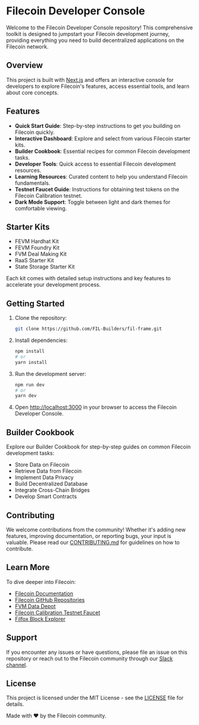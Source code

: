 # Filecoin Developer Console

Welcome to the Filecoin Developer Console repository! This comprehensive toolkit is designed to jumpstart your Filecoin development journey, providing everything you need to build decentralized applications on the Filecoin network.

## Overview

This project is built with [Next.js](https://nextjs.org/) and offers an interactive console for developers to explore Filecoin's features, access essential tools, and learn about core concepts.

## Features

- **Quick Start Guide**: Step-by-step instructions to get you building on Filecoin quickly.
- **Interactive Dashboard**: Explore and select from various Filecoin starter kits.
- **Builder Cookbook**: Essential recipes for common Filecoin development tasks.
- **Developer Tools**: Quick access to essential Filecoin development resources.
- **Learning Resources**: Curated content to help you understand Filecoin fundamentals.
- **Testnet Faucet Guide**: Instructions for obtaining test tokens on the Filecoin Calibration testnet.
- **Dark Mode Support**: Toggle between light and dark themes for comfortable viewing.

## Starter Kits

- FEVM Hardhat Kit
- FEVM Foundry Kit
- FVM Deal Making Kit
- RaaS Starter Kit
- State Storage Starter Kit

Each kit comes with detailed setup instructions and key features to accelerate your development process.

## Getting Started

1. Clone the repository:

   ```bash
   git clone https://github.com/FIL-Builders/fil-frame.git
   ```

2. Install dependencies:

   ```bash
   npm install
   # or
   yarn install
   ```

3. Run the development server:

   ```bash
   npm run dev
   # or
   yarn dev
   ```

4. Open [http://localhost:3000](http://localhost:3000) in your browser to access the Filecoin Developer Console.

## Builder Cookbook

Explore our Builder Cookbook for step-by-step guides on common Filecoin development tasks:

- Store Data on Filecoin
- Retrieve Data from Filecoin
- Implement Data Privacy
- Build Decentralized Database
- Integrate Cross-Chain Bridges
- Develop Smart Contracts

## Contributing

We welcome contributions from the community! Whether it's adding new features, improving documentation, or reporting bugs, your input is valuable. Please read our [CONTRIBUTING.md](CONTRIBUTING.md) for guidelines on how to contribute.

## Learn More

To dive deeper into Filecoin:

- [Filecoin Documentation](https://docs.filecoin.io/)
- [Filecoin GitHub Repositories](https://github.com/filecoin-project)
- [FVM Data Depot](https://data.lighthouse.storage/)
- [Filecoin Calibration Testnet Faucet](https://faucet.calibnet.chainsafe-fil.io/)
- [Filfox Block Explorer](https://filfox.info/en)

## Support

If you encounter any issues or have questions, please file an issue on this repository or reach out to the Filecoin community through our [Slack channel](https://filecoin.io/slack).

## License

This project is licensed under the MIT License - see the [LICENSE](LICENSE) file for details.

Made with ❤️ by the Filecoin community.
